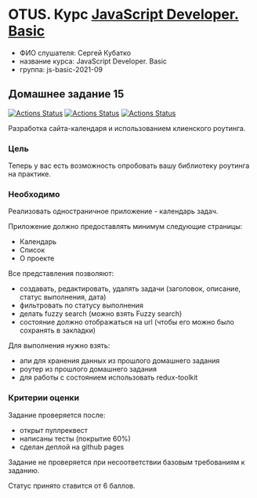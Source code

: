 # OTUS. Курс [JavaScript Developer. Basic](https://otus.ru/lessons/javascript-basic)

- ФИО слушателя: Сергей Кубатко
- название курса: JavaScript Developer. Basic
- группа: js-basic-2021-09

## Домашнее задание 15

[![Actions Status](https://github.com/skubatko/2021-09-otus-js-basic-Kubatko-hw15/workflows/PR%20Sanity%20Check/badge.svg)](https://github.com/skubatko/2021-09-otus-js-basic-Kubatko-hw15/actions)
[![Actions Status](https://github.com/skubatko/2021-09-otus-js-basic-Kubatko-hw15/workflows/coverage/badge.svg)](https://github.com/skubatko/2021-09-otus-js-basic-Kubatko-hw15/actions)
[![Actions Status](https://github.com/skubatko/2021-09-otus-js-basic-Kubatko-hw15/workflows/Deploy%20to%20GithubPages/badge.svg)](https://skubatko.github.io/2021-09-otus-js-basic-Kubatko-hw15)

Разработка сайта-календаря и использованием клиенского роутинга.

### Цель

Теперь у вас есть возможность опробовать вашу библиотеку роутинга на практике.

### Необходимо

Реализовать одностраничное приложение - календарь задач.

Приложение должно предоставлять минимум следующие страницы:

- Календарь
- Список
- О проекте

Все представления позволяют:

- создавать, редактировать, удалять задачи (заголовок, описание, статус выполнения, дата)
- фильтровать по статусу выполнения
- делать fuzzy search (можно взять Fuzzy search)
- состояние должно отображаться на url (чтобы его можно было сохранять в закладки)

Для выполнения нужно взять:

- апи для хранения данных из прошлого домашнего задания
- роутер из прошлого домашнего задания
- для работы с состоянием использовать redux-toolkit

### Критерии оценки

Задание проверяется после:

- открыт пуллреквест
- написаны тесты (покрытие 60%)
- сделан деплой на github pages

Задание не проверяется при несоответствии базовым требованиям к заданию.

Статус принято ставится от 6 баллов.
